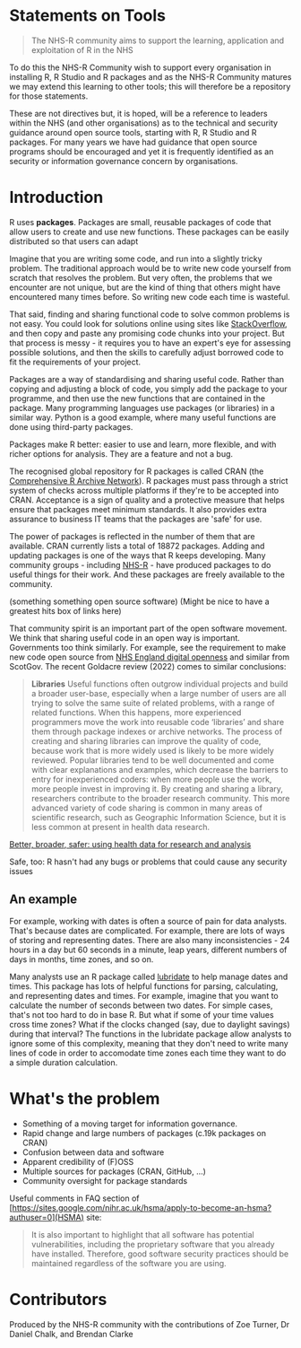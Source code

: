# Statements on Tools

> The NHS-R community aims to support the learning, application and exploitation of R in the NHS

To do this the NHS-R Community wish to support every organisation in installing R, R Studio and R packages and as the NHS-R Community matures we may extend this learning to other tools; this will therefore be a repository for those statements.

These are not directives but, it is hoped, will be a reference to leaders within the NHS (and other organisations) as to the technical and security guidance around open source tools, starting with R, R Studio and R packages. For many years we have had guidance that open source programs should be encouraged and yet it is frequently identified as an security or information governance concern by organisations.


# Introduction

R uses **packages**. Packages are small, reusable packages of code that allow users to create and use new functions. These packages can be easily distributed so that users can adapt

<!-- Packages are a way of distributing code.  -->

Imagine that you are writing some code, and run into a slightly tricky problem. The traditional approach would be to write new code yourself from scratch that resolves the problem. But very often, the problems that we encounter are not unique, but are the kind of thing that others might have encountered many times before. So writing new code each time is wasteful. 

That said, finding and sharing functional code to solve common problems is not easy. You could look for solutions online using sites like [StackOverflow](https://stackoverflow.com/), and then copy and paste any promising code chunks into your project. But that process is messy - it requires you to have an expert's eye for assessing possible solutions, and then the skills to carefully adjust borrowed code to fit the requirements of your project.

Packages are a way of standardising and sharing useful code. Rather than copying and adjusting a block of code, you simply add the package to your programme, and then use the new functions that are contained in the package. Many programming languages use packages (or libraries) in a similar way. Python is a good example, where many useful functions are done using third-party packages.

Packages make R better: easier to use and learn, more flexible, and with richer options for analysis. They are a feature and not a bug.

The recognised global repository for R packages is called CRAN (the [Comprehensive R Archive Network](https://cran.r-project.org/)). R packages must pass through a strict system of checks across multiple platforms if they're to be accepted into CRAN. Acceptance is a sign of quality and a protective measure that helps ensure that packages meet minimum standards. It also provides extra assurance to business IT teams that the packages are 'safe' for use.

The power of packages is reflected in the number of them that are available. CRAN currently lists a total of 18872 packages. Adding and updating packages is one of the ways that R keeps developing. Many community groups - including [NHS-R](https://nhsrcommunity.com/about) - have produced packages to do useful things for their work. And these packages are freely available to the community.

(something something open source software)
(Might be nice to have a greatest hits box of links here)

That community spirit is an important part of the open software movement. We think that sharing useful code in an open way is important. Governments too think similarly. For example, see the requirement to make new code open source from [NHS England digital openness](https://service-manual.nhs.uk/standards-and-technology/service-standard-points/12-make-new-source-code-open) and similar from ScotGov. The recent Goldacre review (2022) comes to similar conclusions:

>**Libraries**
Useful functions often outgrow individual projects and build a broader user-base, especially when a large number of users are all trying to solve the same suite of related problems, with a range of related functions. When this happens, more experienced programmers move the work into reusable code ‘libraries’ and share them through package indexes or archive networks. The process of creating and sharing libraries can improve the quality of code, because work that is more widely used is likely to be more widely reviewed. Popular libraries tend to be well documented and come with clear explanations and examples, which decrease the barriers to entry for inexperienced coders: when more people use the work, more people invest in improving it. By creating and sharing a library, researchers contribute to the broader research community. This more advanced variety of code sharing is common in many areas of scientific research, such as Geographic Information Science, but it is less common at present in health data research.

[Better, broader, safer: using health data for research and analysis](https://www.gov.uk/government/publications/better-broader-safer-using-health-data-for-research-and-analysis/better-broader-safer-using-health-data-for-research-and-analysis#information-governance-ethics-and-participation)

Safe, too: R hasn't had any bugs or problems that could cause any security issues

## An example
For example, working with dates is often a source of pain for data analysts. That's because dates are complicated. For example, there are lots of ways of storing and representing dates. There are also many inconsistencies - 24 hours in a day but 60 seconds in a minute, leap years, different numbers of days in months, time zones, and so on.

Many analysts use an R package called [lubridate](https://lubridate.tidyverse.org/) to help manage dates and times. This package has lots of helpful functions for parsing, calculating, and representing dates and times. For example, imagine that you want to calculate the number of seconds between two dates. For simple cases, that's not too hard to do in base R. But what if some of your time values cross time zones? What if the clocks changed (say, due to daylight savings) during that interval? The functions in the lubridate package allow analysts to ignore some of this complexity, meaning that they don't need to write many lines of code in order to accomodate time zones each time they want to do a simple duration calculation.

# What's the problem

+ Something of a moving target for information governance.
+ Rapid change and large numbers of packages (c.19k packages on CRAN)
+ Confusion between data and software
+ Apparent credibility of (F)OSS
+ Multiple sources for packages (CRAN, GitHub, ...)
+ Community oversight for package standards

Useful comments in FAQ section of [https://sites.google.com/nihr.ac.uk/hsma/apply-to-become-an-hsma?authuser=0](HSMA) site:

>It is also important to highlight that all software has potential vulnerabilities, including the proprietary software that you already have installed. Therefore, good software security practices should be maintained regardless of the software you are using.

# Contributors
Produced by the NHS-R community with the contributions of Zoe Turner, Dr Daniel Chalk, and Brendan Clarke
